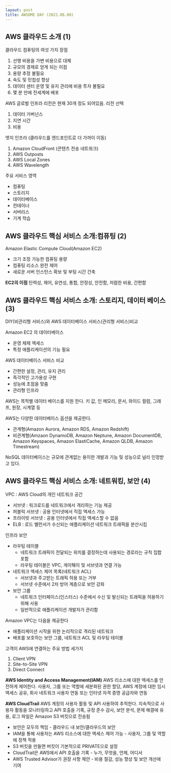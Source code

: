 ```yaml
---
layout: post
title: AWSOME DAY (2022.06.08)
---
```


## AWS 클라우드 소개 (1)

클라우드 컴퓨팅의 여섯 가지 장점
1. 선행 비용을 가변 비용으로 대체
2. 규모의 경제로 얻게 되는 이점
3. 용량 추정 불필요
4. 속도 및 민첩성 향상
5. 데이터 센터 운영 및 유지 관리에 비용 투자 불필요
6. 몇 분 만에 전세계에 배포

AWS 글로벌 인프라 리전은 현재 30개 정도 되어있음.
리전 선택
1. 데이터 거버넌스
2. 지연 시간
3. 비용

엣지 인프라 (클라우드를 엔드포인트로 더 가까이 이동)
1. Amazon CloudFront (콘텐츠 전송 네트워크)
2. AWS Outposts
3. AWS Local Zones
4. AWS Wavelength

주요 서비스 영역
- 컴퓨팅
- 스토리지
- 데이터베이스
- 컨테이너
- 서버리스
- 기계 학습

## AWS 클라우드 핵심 서비스 소개:컴퓨팅 (2)

Amazon Elastic Compute Cloud(Amazon EC2)
- 크기 조정 가능한 컴퓨팅 용량
- 컴퓨팅 리소스 완전 제어
- 새로운 서버 인스턴스 확보 및 부팅 시간 간축

**EC2의 이점** 탄력성, 제어, 유연성, 통합, 안정성, 안전함, 저렴한 비용, 간편함


## AWS 클라우드 핵심 서비스 소개: 스토리지, 데이터 베이스 (3)
DIY(비관리형 서비스)와 AWS 데이터베이스 서비스(관리형 서비스)비교

Amazon EC2 의 데이터베이스
- 운영 체제 엑세스
- 특정 애플리케이션의 기능 필요

AWS 데이터베이스 서비스 비교
- 간편한 설정, 관리, 유지 관리
- 즉각적인 고가용성 구현
- 성능에 초점을 맞춤
- 관리형 인프라

AWS는 목적별 데이터 베이스를 지원 한다.
키 값, 인 메모리, 문서, 와이드 컬럼, 그래프, 원장, 시계열 등

AWS는 다양한 데이터베이스 옵션을 제공한다.
- 관계형(Amazon Aurora, Amazon RDS, Amazon Redshift)
- 비관계형(Amzaon DynamoDB, Amazon Neptune, Amazon DocumentDB, Amazon Keyspaces, Amazon ElastiCache, Amazon QLDB, Amazon Timestream)

NoSQL 데이터베이스는 규모에 관계없는 용이한 개발과 기능 및 성능으로 널리 인정받고 있다.


## AWS 클라우드 핵심 서비스 소개: 네트워킹, 보안 (4)

VPC : AWS Cloud의 개인 네트워크 공간
- 서브넷 : 워크로드를 네트워크에서 격리하는 기능 제공
- 퍼블릭 서브넷 : 공용 인터넷에서 직접 엑세스 가능
- 프라이빗 서브넷 : 공용 인터넷에서 직접 액세스할 수 없음
- ELB : 로드 밸런서가 수신되는 애플리케이션 네트워크 트래픽을 분산시킴

인프라 보안
- 라우팅 테이블
  - 네트워크 트래픽이 전달되는 위치를 결정하는데 사용되는 경로라는 규칙 집합 포함
  - 라우팅 테이블은 VPC, 게이퉤이 및 서브넷과 연결 가능
- 네트워크 엑세스 제어 목록(네트워크 ACL)
  - 서브넷과 주고받는 트래픽 허용 또는 거부
  - 서브넷 수준에서 2차 방어 계층으로 보안 강화
- 보안 그룹
  - 네트워크 인터페이스(인스터스) 수준에서 수신 및 발신되는 트래픽을 허용하기 위해 사용
  - 일반적으로 애플리케이션 개발자가 관리함

Amazon VPC는 다음을 제공한다
- 애플리케이션 시작을 위한 논리적으로 격리된 네트워크
- 배포를 보호하는 보안 그룹, 네트워크 ACL 및 라우팅 테이블

고객이 AWS에 연결하는 주요 방법 세가지
1. Client VPN
2. Site-to-Site VPN
3. Direct Connect

**AWS Identity and Access Management(IAM)** AWS 리소스에 대한 엑세스를 안전하게 제어한다.
사용자, 그룹 또는 역할에 세분화된 권한 할당, AWS 계정에 대한 임시 액세스 공유, 회사 네트워크 사용자 연동 또는 인터넷 자격 증명 공급자와 연동

**AWS CloudTrail** AWS 계정의 사용자 활동 및 API 사용하여 추적한다.
지속적으로 사용자 활동을 모니터링하고 API 호출을 기록, 규정 준수 감사, 보안 분석, 문제 해결에 유용, 로그 파일은 Amazon S3 버킷으로 전송됨

- 보안은 모두의 책임 - 클라우드 내 보안/클라우드의 보안
- IAM을 통해 사용자는 AWS 리소스에 대한 액세스 제어 가능 - 사용자, 그룹 및 역할에 정책 적용
- S3 버킷을 만들면 버킷이 기본적으로 PRIVATE으로 설정
- CloudTrail은 AWS에서 API 호출을 기록 - 누가, 무엇을, 언제, 어디서
- AWS Trusted Advisor가 권장 사항 제안 - 비용 절감, 성능 향상 및 보안 개선에 기여




